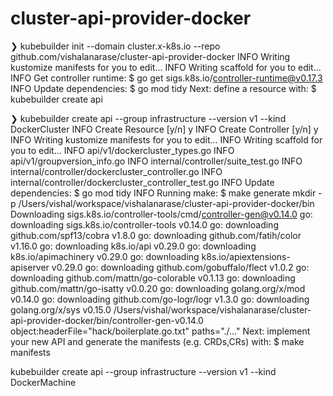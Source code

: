 # cluster-api-provider-docker


❯ kubebuilder init --domain  cluster.x-k8s.io --repo github.com/vishalanarase/cluster-api-provider-docker
INFO Writing kustomize manifests for you to edit...
INFO Writing scaffold for you to edit...
INFO Get controller runtime:
$ go get sigs.k8s.io/controller-runtime@v0.17.3
INFO Update dependencies:
$ go mod tidy
Next: define a resource with:
$ kubebuilder create api


❯ kubebuilder create api --group infrastructure --version v1 --kind DockerCluster
INFO Create Resource [y/n]
y
INFO Create Controller [y/n]
y
INFO Writing kustomize manifests for you to edit...
INFO Writing scaffold for you to edit...
INFO api/v1/dockercluster_types.go
INFO api/v1/groupversion_info.go
INFO internal/controller/suite_test.go
INFO internal/controller/dockercluster_controller.go
INFO internal/controller/dockercluster_controller_test.go
INFO Update dependencies:
$ go mod tidy
INFO Running make:
$ make generate
mkdir -p /Users/vishal/workspace/vishalanarase/cluster-api-provider-docker/bin
Downloading sigs.k8s.io/controller-tools/cmd/controller-gen@v0.14.0
go: downloading sigs.k8s.io/controller-tools v0.14.0
go: downloading github.com/spf13/cobra v1.8.0
go: downloading github.com/fatih/color v1.16.0
go: downloading k8s.io/api v0.29.0
go: downloading k8s.io/apimachinery v0.29.0
go: downloading k8s.io/apiextensions-apiserver v0.29.0
go: downloading github.com/gobuffalo/flect v1.0.2
go: downloading github.com/mattn/go-colorable v0.1.13
go: downloading github.com/mattn/go-isatty v0.0.20
go: downloading golang.org/x/mod v0.14.0
go: downloading github.com/go-logr/logr v1.3.0
go: downloading golang.org/x/sys v0.15.0
/Users/vishal/workspace/vishalanarase/cluster-api-provider-docker/bin/controller-gen-v0.14.0 object:headerFile="hack/boilerplate.go.txt" paths="./..."
Next: implement your new API and generate the manifests (e.g. CRDs,CRs) with:
$ make manifests


kubebuilder create api --group infrastructure --version v1 --kind DockerMachine

